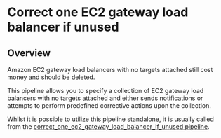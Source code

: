 # Correct one EC2 gateway load balancer if unused

## Overview

Amazon EC2 gateway load balancers with no targets attached still cost money and should be deleted.

This pipeline allows you to specify a collection of EC2 gateway load balancers with no targets attached and either sends notifications or attempts to perform predefined corrective actions upon the collection.

Whilst it is possible to utilize this pipeline standalone, it is usually called from the [correct_one_ec2_gateway_load_balancer_if_unused pipeline](https://hub.flowpipe.io/mods/turbot/aws-thrifty/pipelines/aws_thrifty.pipeline.correct_one_ec2_gateway_load_balancer_if_unused).
